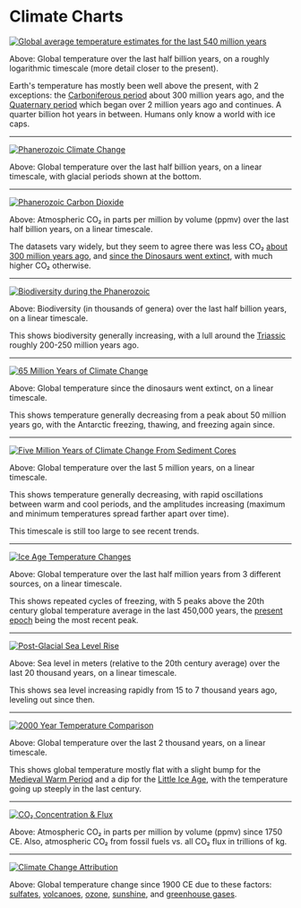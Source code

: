 # Climate Charts

[![Global average temperature estimates for the last 540 million years](img/All_palaeotemps.svg)](https://commons.wikimedia.org/wiki/File:All_palaeotemps.svg)

Above: Global temperature over the last half billion years, on a roughly
logarithmic timescale (more detail closer to the present).

Earth's temperature has mostly been well above the present, with 2 exceptions:
the [Carboniferous period](https://en.wikipedia.org/wiki/Carboniferous) about
300 million years ago, and the [Quaternary
period](https://en.wikipedia.org/wiki/Quaternary) which began over 2 million
years ago and continues. A quarter billion hot years in between. Humans only
know a world with ice caps.

---

[![Phanerozoic Climate Change](img/Phanerozoic_Climate_Change.svg)](https://commons.wikimedia.org/wiki/File:Phanerozoic_Climate_Change.svg)

Above: Global temperature over the last half billion years, on a linear
timescale, with glacial periods shown at the bottom.

---

[![Phanerozoic Carbon Dioxide](img/Phanerozoic_Carbon_Dioxide.png)](https://commons.wikimedia.org/wiki/File:Phanerozoic_Carbon_Dioxide.png)

Above: Atmospheric CO₂ in parts per million by volume (ppmv) over the last half
billion years, on a linear timescale.

The datasets vary widely, but they seem to agree there was less CO₂ [about 300
million years ago](https://en.wikipedia.org/wiki/Carboniferous), and [since the
Dinosaurs went extinct](https://en.wikipedia.org/wiki/Cenozoic), with much
higher CO₂ otherwise.

---

[![Biodiversity during the Phanerozoic](img/Phanerozoic_Biodiversity.svg)](https://commons.wikimedia.org/wiki/File:Phanerozoic_Biodiversity.svg)

Above: Biodiversity (in thousands of genera) over the last half billion years,
on a linear timescale.

This shows biodiversity generally increasing, with a lull around the
[Triassic](https://en.wikipedia.org/wiki/Triassic) roughly 200-250 million
years ago.

---

[![65 Million Years of Climate Change](img/65_Myr_Climate_Change.png)](https://commons.wikimedia.org/wiki/File:65_Myr_Climate_Change.png)

Above: Global temperature since the dinosaurs went extinct, on a linear
timescale.

This shows temperature generally decreasing from a peak about 50 million years
go, with the Antarctic freezing, thawing, and freezing again since.

---

[![Five Million Years of Climate Change From Sediment Cores](img/Five_Myr_Climate_Change.svg)](https://en.wikipedia.org/wiki/File:Five_Myr_Climate_Change.svg)

Above: Global temperature over the last 5 million years, on a linear timescale.

This shows temperature generally decreasing, with rapid oscillations between
warm and cool periods, and the amplitudes increasing (maximum and minimum
temperatures spread farther apart over time).

This timescale is still too large to see recent trends.

---

[![Ice Age Temperature Changes](img/Ice_Age_Temperature.png)](https://commons.wikimedia.org/wiki/File:Ice_Age_Temperature.png)

Above: Global temperature over the last half million years from 3 different
sources, on a linear timescale.

This shows repeated cycles of freezing, with 5 peaks above the 20th century
global temperature average in the last 450,000 years, the [present
epoch](https://en.wikipedia.org/wiki/Holocene) being the most recent peak.

---

[![Post-Glacial Sea Level Rise](img/Post-Glacial_Sea_Level.png)](https://commons.wikimedia.org/wiki/File:Post-Glacial_Sea_Level.png)

Above: Sea level in meters (relative to the 20th century average) over the last
20 thousand years, on a linear timescale.

This shows sea level increasing rapidly from 15 to 7 thousand years ago,
leveling out since then.

---

[![2000 Year Temperature Comparison](img/2000_Year_Temperature_Comparison.png)](https://commons.wikimedia.org/wiki/File:2000_Year_Temperature_Comparison.png)

Above: Global temperature over the last 2 thousand years, on a linear
timescale.

This shows global temperature mostly flat with a slight bump for the [Medieval
Warm Period](https://en.wikipedia.org/wiki/Medieval_Warm_Period) and a dip for
the [Little Ice Age](https://en.wikipedia.org/wiki/Little_Ice_Age), with the
temperature going up steeply in the last century.

---

[![CO₂ Concentration & Flux](img/Carbon_History_and_Flux_Rev.png)](https://en.wikipedia.org/wiki/File:Carbon_History_and_Flux_Rev.png)

Above: Atmospheric CO₂ in parts per million by volume (ppmv) since 1750 CE.
Also, atmospheric CO₂ from fossil fuels vs. all CO₂ flux in trillions of kg.

---

[![Climate Change Attribution](img/Climate_Change_Attribution.png)](https://commons.wikimedia.org/wiki/File:Climate_Change_Attribution.png)

Above: Global temperature change since 1900 CE due to these factors:
[sulfates](https://en.wikipedia.org/wiki/Stratospheric_sulfur_aerosols),
[volcanoes](https://en.wikipedia.org/wiki/Timeline_of_volcanism_on_Earth),
[ozone](https://en.wikipedia.org/wiki/Ozone_layer),
[sunshine](https://en.wikipedia.org/wiki/Milankovitch_cycles), and
[greenhouse gases](https://en.wikipedia.org/wiki/Greenhouse_gas).
